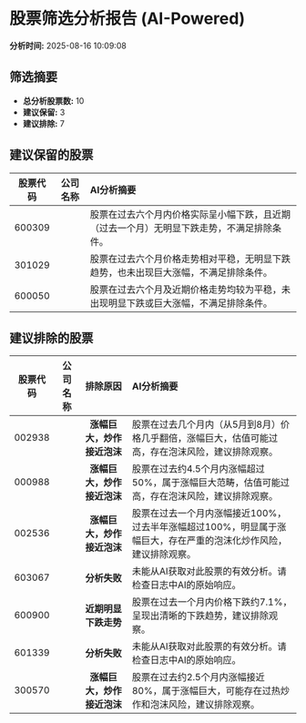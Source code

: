 # 股票筛选分析报告 (AI-Powered)

**分析时间:** 2025-08-16 10:09:08

## 筛选摘要

- **总分析股票数:** 10
- **建议保留:** 3
- **建议排除:** 7

## 建议保留的股票

| 股票代码 | 公司名称 | AI分析摘要 |
|:---:|:---:|:---|
| 600309 |  | 股票在过去六个月内价格实际呈小幅下跌，且近期（过去一个月）无明显下跌走势，不满足排除条件。 |
| 301029 |  | 股票在过去六个月价格走势相对平稳，无明显下跌趋势，也未出现巨大涨幅，不满足排除条件。 |
| 600050 |  | 股票在过去六个月及近期价格走势均较为平稳，未出现明显下跌或巨大涨幅，不满足排除条件。 |

## 建议排除的股票

| 股票代码 | 公司名称 | 排除原因 | AI分析摘要 |
|:---:|:---:|:---:|:---|
| 002938 |  | **涨幅巨大，炒作接近泡沫** | 股票在过去几个月内（从5月到8月）价格几乎翻倍，涨幅巨大，估值可能过高，存在泡沫风险，建议排除观察。 |
| 000988 |  | **涨幅巨大，炒作接近泡沫** | 股票在过去约4.5个月内涨幅超过50%，属于涨幅巨大范畴，估值可能过高，存在泡沫风险，建议排除观察。 |
| 002536 |  | **涨幅巨大，炒作接近泡沫** | 股票在过去一个月内涨幅接近100%，过去半年涨幅超过100%，明显属于涨幅巨大，存在严重的泡沫化炒作风险，建议排除观察。 |
| 603067 |  | **分析失败** | 未能从AI获取对此股票的有效分析。请检查日志中AI的原始响应。 |
| 600900 |  | **近期明显下跌走势** | 股票在过去一个月内价格下跌约7.1%，呈现出清晰的下跌趋势，建议排除观察。 |
| 601339 |  | **分析失败** | 未能从AI获取对此股票的有效分析。请检查日志中AI的原始响应。 |
| 300570 |  | **涨幅巨大，炒作接近泡沫** | 股票在过去约2.5个月内涨幅接近80%，属于涨幅巨大，可能存在过热炒作和泡沫风险，建议排除观察。 |
